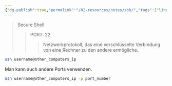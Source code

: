 ```yaml
---
{"dg-publish":true,"permalink":"/02-resources/notes/ssh/","tags":["linux/command","windows/command","netzwerk/protocol"],"noteIcon":"","updated":"2024-10-21T16:34:09.119+02:00"}
---
```


>Secure Shell
>>PORT: 22
>>> Netzwerkprotokoll, das eine verschlüsselte Verbindung von eine Rechner zu den andere ermögliche.

```bash
ssh username@other_computers_ip
```

Man kann auch andere Ports verwenden.
```bash
ssh username@other_computers_ip -p port_number
```
